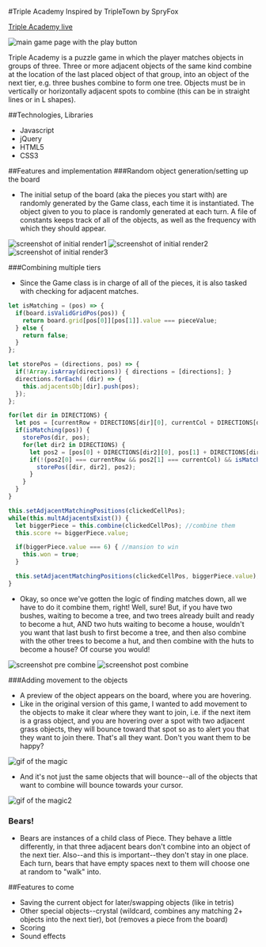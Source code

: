 #Triple Academy
Inspired by TripleTown by SpryFox

[Triple Academy live](https://www.estherpong.com/Triple-Academy/)

![main game page with the play button](./docs/screenshots/main2.png)

Triple Academy is a puzzle game in which the player matches objects in groups of three. Three or more adjacent objects of the same kind combine at the location of the last placed object of that group, into an object of the next tier, e.g. three bushes combine to form one tree. Objects must be in vertically or horizontally adjacent spots to combine (this can be in straight lines or in L shapes).

##Technologies, Libraries
* Javascript
* jQuery
* HTML5
* CSS3

##Features and implementation
###Random object generation/setting up the board
* The initial setup of the board (aka the pieces you start with) are randomly generated by the Game class, each time it is instantiated. The object given to you to place is randomly generated at each turn. A file of constants keeps track of all of the objects, as well as the frequency with which they should appear.

![screenshot of initial render1](./docs/screenshots/init1.png) ![screenshot of initial render2](./docs/screenshots/init2.png) ![screenshot of initial render3](./docs/screenshots/init3.png)

###Combining multiple tiers
* Since the Game class is in charge of all of the pieces, it is also tasked with checking for adjacent matches.

```javascript
let isMatching = (pos) => {
  if(board.isValidGridPos(pos)) {
    return board.grid[pos[0]][pos[1]].value === pieceValue;
  } else {
    return false;
  }
};

let storePos = (directions, pos) => {
  if(!Array.isArray(directions)) { directions = [directions]; }
  directions.forEach( (dir) => {
    this.adjacentsObj[dir].push(pos);
  });
};

for(let dir in DIRECTIONS) {
  let pos = [currentRow + DIRECTIONS[dir][0], currentCol + DIRECTIONS[dir][1]];
  if(isMatching(pos)) {
    storePos(dir, pos);
    for(let dir2 in DIRECTIONS) {
      let pos2 = [pos[0] + DIRECTIONS[dir2][0], pos[1] + DIRECTIONS[dir2][1]];
      if(!(pos2[0] === currentRow && pos2[1] === currentCol) && isMatching(pos2)) {
        storePos([dir, dir2], pos2);
      }
    }
  }
}
```

```javascript
this.setAdjacentMatchingPositions(clickedCellPos);
while(this.multAdjacentsExist()) {
  let biggerPiece = this.combine(clickedCellPos); //combine them
  this.score += biggerPiece.value;

  if(biggerPiece.value === 6) { //mansion to win
    this.won = true;
  }

  this.setAdjacentMatchingPositions(clickedCellPos, biggerPiece.value); //check that that doesn't need to be combined
}
```

* Okay, so once we've gotten the logic of finding matches down, all we have to do it combine them, right! Well, sure! But, if you have two bushes, waiting to become a tree, and two trees already built and ready to become a hut, AND two huts waiting to become a house, wouldn't you want that last bush to first become a tree, and then also combine with the other trees to become a hut, and then combine with the huts to become a house? Of course you would!

![screenshot pre combine](./docs/screenshots/pre-combine.png) ![screenshot post combine](./docs/screenshots/post-combine.png)

###Adding movement to the objects
* A preview of the object appears on the board, where you are hovering.
* Like in the original version of this game, I wanted to add movement to the objects to make it clear where they want to join, i.e. if the next item is a grass object, and you are hovering over a spot with two adjacent grass objects, they will bounce toward that spot so as to alert you that they want to join there. That's all they want. Don't you want them to be happy?

![gif of the magic](./docs/screenshots/bounce.gif)

* And it's not just the same objects that will bounce--all of the objects that want to combine will bounce towards your cursor.

![gif of the magic2](./docs/screenshots/bounce2.gif)

### Bears!
* Bears are instances of a child class of Piece. They behave a little differently, in that three adjacent bears don't combine into an object of the next tier. Also--and this is important--they don't stay in one place. Each turn, bears that have empty spaces next to them will choose one at random to "walk" into.

##Features to come
* Saving the current object for later/swapping objects (like in tetris)
* Other special objects--crystal (wildcard, combines any matching 2+ objects into the next tier), bot (removes a piece from the board)
* Scoring
* Sound effects
